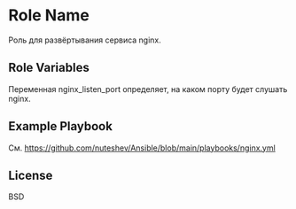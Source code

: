 Role Name
=========

Роль для развёртывания сервиса nginx. 

Role Variables
--------------
Переменная nginx_listen_port определяет, на каком порту будет слушать nginx. 

Example Playbook
----------------

См. https://github.com/nuteshev/Ansible/blob/main/playbooks/nginx.yml

License
-------

BSD
